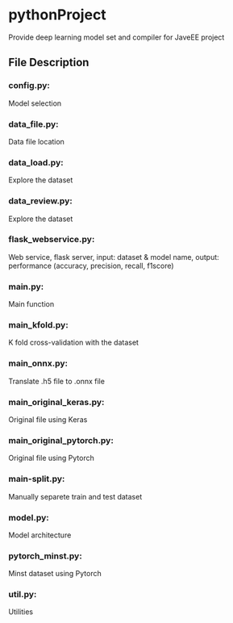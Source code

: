 # pythonProject
Provide deep learning model set and compiler for JaveEE project
## File Description
### config.py:
Model selection
### data_file.py:
Data file location
### data_load.py:
Explore the dataset
### data_review.py:
Explore the dataset 
### flask_webservice.py: 
Web service, flask server, input: dataset & model name, output: performance (accuracy, precision, recall, f1score)
### main.py:
Main function
### main_kfold.py: 
K fold cross-validation with the dataset
### main_onnx.py:
Translate .h5 file to .onnx file
### main_original_keras.py:
Original file using Keras
### main_original_pytorch.py:
Original file using Pytorch
### main-split.py:
Manually separete train and test dataset
### model.py:
Model architecture
### pytorch_minst.py:
Minst dataset using Pytorch
### util.py:
Utilities

